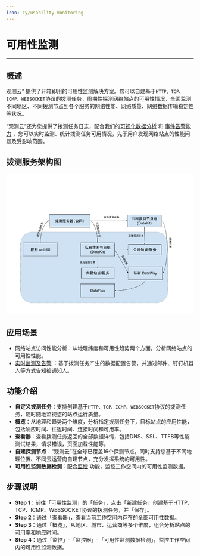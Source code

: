 ```yaml
---
icon: zy/usability-monitoring
---
```

# 可用性监测
---

## 概述

观测云” 提供了开箱即用的可用性监测解决方案。您可以自建基于`HTTP、TCP、ICMP、WEBSOCKET`协议的拨测任务，周期性探测网络站点的可用性情况，全面监测不同地区、不同拨测节点到各个服务的网络性能、网络质量、网络数据传输稳定性等状况。

“观测云”还为您提供了拨测任务日志，配合我们的[可视化数据分析](../scene/index.md) 和 [事件告警能力](../monitoring/index.md) ，您可以实时监测、统计拨测任务可用情况，先于用户发现网络站点的性能问题及受影响范围。

## 拨测服务架构图

![](img/image_2.png)

## 应用场景

- 网络站点访问性能分析：从地理纬度和可用性趋势两个方面，分析网络站点的可用性性能。
- [实时监测及告警](../monitoring/index.md) ：基于拨测任务产生的数据配置告警，并通过邮件、钉钉机器人等方式告知被通知人。

## 功能介绍

- **自定义拨测任务**：支持创建基于`HTTP、TCP、ICMP、WEBSOCKET`协议的拨测任务，随时随地监视您的站点运行质量。
- **概览**：从地理和趋势两个维度，分析指定拨测任务下，目标站点的应用性能，包括响应时间、往返时间、连接时间和可用率。
- **查看器**：查看拨测任务返回的全部数据详情，包括DNS、SSL、TTFB等性能测试结果，请求错误，页面加载性能等。
- **自建探测节点**：“观测云”在全球已覆盖16个探测节点，同时支持您基于不同地理位置、不同云运营商自建节点，充分发挥系统的可用性。
- **可用性监测数据检测**：配合[监控](../monitoring/index.md) 功能，监控工作空间内的可用性监测数据。

## 步骤说明

- **Step 1**：前往「可用性监测」的「任务」，点击「新建任务」创建基于HTTP、TCP、ICMP、WEBSOCKET协议的拨测任务，并「保存」。
- **Step 2**：通过「查看器」，查看当前工作空间内存在的全部可用性数据。
- **Step 3**：通过「概览」，从地区、城市、运营商等多个维度，组合分析站点的可用率和响应时间。
- **Step 4**：通过「监控」-「监控器」-「可用性监测数据检测」，监控工作空间内的可用性监测数据。

